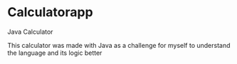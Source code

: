 # Calculatorapp
 Java Calculator

This calculator was made with Java as a challenge for myself to understand the language and its logic better